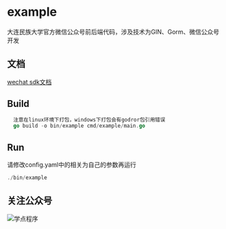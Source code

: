 # example

大连民族大学官方微信公众号前后端代码，涉及技术为GIN、Gorm、微信公众号开发

## 文档
[wechat sdk文档](https://silenceper.com/wechat)

## Build 
```go
  注意在linux环境下打包，windows下打包会有godror包引用错误
  go build -o bin/example cmd/example/main.go
```
## Run
请修改config.yaml中的相关为自己的参数再运行
```go
./bin/example
```

## 关注公众号

![学点程序](https://silenceper.oss-cn-beijing.aliyuncs.com/qrcode/search_study_program.png)